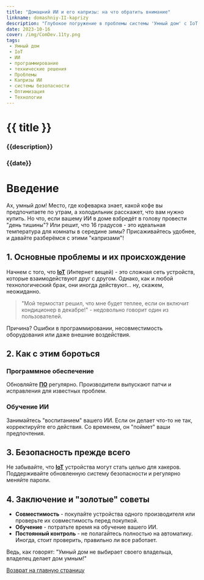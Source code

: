 ```yaml
---
title: "Домашний ИИ и его капризы: на что обратить внимание"
linkname: domashniy-II-kaprizy
description: "Глубокое погружение в проблемы системы 'Умный дом' с IoT и ИИ"
date: 2023-10-16
cover: /img/ComDev.11ty.png
tags: 
 - Умный дом
 - IoT
 - ИИ
 - программирование
 - технические решения
 - Проблемы
 - Капризы ИИ
 - системы безопасности
 - Оптимизация
 - Технологии
---
```


# {{ title }}
### {{description}}
### {{date}}

# Введение

Ах, умный дом! Место, где кофеварка знает, какой кофе вы предпочитаете по утрам, а холодильник расскажет, что вам нужно купить. Но что, если вашему ИИ в доме взбредёт в голову провести "день тишины"? Или решит, что 16 градусов - это идеальная температура для комнаты в середине зимы? Присаживайтесь удобнее, и давайте разберёмся с этими "капризами"!

## 1. Основные проблемы и их происхождение

Начнем с того, что **[IoT](/)** (Интернет вещей) - это сложная сеть устройств, которые взаимодействуют друг с другом. Однако, как и любой технологический брак, они иногда действуют... ну, скажем, неожиданно.

> "Мой термостат решил, что мне будет теплее, если он включит кондиционер в декабре!" - недовольно говорит один из пользователей.

Причина? Ошибки в программировании, несовместимость оборудования или даже внешние воздействия.

## 2. Как с этим бороться

### Программное обеспечение

Обновляйте **[ПО](/)** регулярно. Производители выпускают патчи и исправления для известных проблем.

### Обучение ИИ

Занимайтесь "воспитанием" вашего ИИ. Если он делает что-то не так, корректируйте его действия. Со временем, он "поймет" ваши предпочтения.

## 3. Безопасность прежде всего

Не забывайте, что **[IoT](/)** устройства могут стать целью для хакеров. Поддерживайте обновленную систему безопасности и регулярно меняйте пароли.

## 4. Заключение и "золотые" советы

* **Совместимость** - покупайте устройства одного производителя или проверьте их совместимость перед покупкой.
* **Обучение** - потратьте время на обучение вашего ИИ.
* **Постоянный контроль** - не полагайтесь полностью на автоматику. Иногда, стоит проверить, правильно ли все работает.

Ведь, как говорят: "Умный дом не выбирает своего владельца, владелец делает дом умным!"

[Возврат на главную страницу](/)
